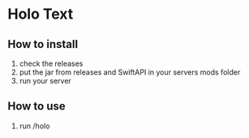 # Holo Text

## How to install

1. check the releases
2. put the jar from releases and SwiftAPI in your servers mods folder
3. run your server

## How to use

1. run /holo